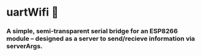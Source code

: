 # uartWifi 🔌
### A simple, semi-transparent serial bridge for an ESP8266 module – designed as a server to send/recieve information via serverArgs.

